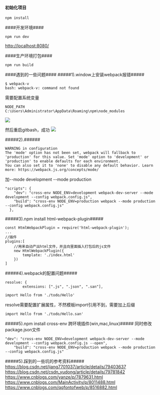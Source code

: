 #### 初始化项目 ####

```
npm install
```

####开发环境####

```
npm run dev
```

[http://localhost:8080/][1]

####生产环境打包####
```
npm run build
```

  [1]: http://localhost:8080/


####遇到的一些问题####
#####1).window上安装webpack报错#####

```
$ webpack-v
bash: webpack-v: command not found
```

需要配置系统变量

```
NODE_PATH
C:\Users\Administrator\AppData\Roaming\npm\node_modules
```
![](/readimg/1.png)

然后重启gitbash，成功
![](/readimg/2.png)

#####2).######
```
WARNING in configuration
The 'mode' option has not been set, webpack will fallback to 'production' for this value. Set 'mode' option to 'development' or 'production' to enable defaults for each environment.
You can also set it to 'none' to disable any default behavior. Learn more: https://webpack.js.org/concepts/mode/
```
加--mode development  --mode production
```
"scripts": {
    "dev": "cross-env NODE_ENV=development webpack-dev-server --mode development --config webpack.config.js",
    "build": "cross-env NODE_ENV=production webpack --mode production --config webpack.config.js"
  },
```

#####3).npm install html-webpack-plugin#####
```
const HtmlWebpackPlugin = require('html-webpack-plugin');
...
//插件
plugins:[
    //用来自动产出html文件，并且向里面插入打包后的js文件
    new HtmlWebpackPlugin({
        template: './index.html'
    })
]
```
#####4).webpack的配置问题#####

```
resolve: {
        extensions: [".js", ".json", ".san"],
```

```
import Hello from './todo/Hello'
```

resolve需要配置扩展属性，不然模板import引用不到，需要加上后缀
```
import Hello from './todo/Hello.san'
```

#####5).npm install cross-env 跨环境插件(win,mac,linux)#####
同时修改package.json文件
```
"dev": "cross-env NODE_ENV=development webpack-dev-server --mode development --config webpack.config.js --open",
    "build": "cross-env NODE_ENV=production webpack --mode production --config webpack.config.js"
```

#####5).踩到的一些坑的参考资料#####
https://blog.csdn.net/jiang7701037/article/details/79403637
https://blog.csdn.net/csdn_yudong/article/details/79781842
https://www.cnblogs.com/yanze/p/7879631.html
https://www.cnblogs.com/MainActivity/p/8011488.html
https://www.cnblogs.com/qqfontofweb/p/8516882.html


